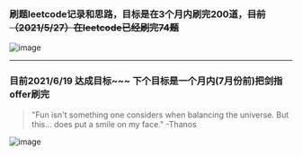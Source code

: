 ### 刷题leetcode记录和思路，目标是在3个月内刷完200道，~~目前（2021/5/27）在leetcode已经刷完74题~~
![image](https://user-images.githubusercontent.com/84114842/119762263-f3ab3400-bedf-11eb-9d8d-2227b1387749.png)
***
### 目前2021/6/19 达成目标~~~ 下个目标是一个月内(7月份前)把剑指offer刷完
> "Fun isn't something one considers when balancing the universe. But this... does put a smile on my face." -Thanos 

![image](https://user-images.githubusercontent.com/84114842/122631110-a21b5100-d0fb-11eb-8164-f2e9961ee7ce.png)
